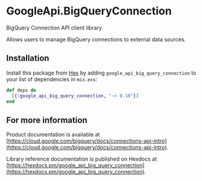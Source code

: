 # GoogleApi.BigQueryConnection

BigQuery Connection API client library.

Allows users to manage BigQuery connections to external data sources.

## Installation

Install this package from [Hex](https://hex.pm) by adding
`google_api_big_query_connection` to your list of dependencies in `mix.exs`:

```elixir
def deps do
  [{:google_api_big_query_connection, "~> 0.10"}]
end
```

## For more information

Product documentation is available at [https://cloud.google.com/bigquery/docs/connections-api-intro](https://cloud.google.com/bigquery/docs/connections-api-intro).

Library reference documentation is published on Hexdocs at
[https://hexdocs.pm/google_api_big_query_connection](https://hexdocs.pm/google_api_big_query_connection).

